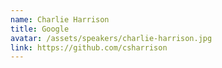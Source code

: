 ```yaml
---
name: Charlie Harrison
title: Google
avatar: /assets/speakers/charlie-harrison.jpg
link: https://github.com/csharrison
---
```

